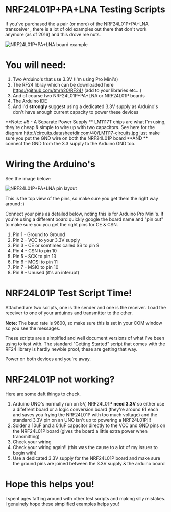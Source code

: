 # NRF24L01P+PA+LNA Testing Scripts

If you've purchased the a pair (or more) of the NRF24L01P+PA+LNA transceiver , there is a lot of old examples out there that don't work anymore (as of 2016) and this drove me nuts.

![NRF24L01P+PA+LNA board example](http://www.elecfreaks.com/wiki/images/1/1d/N24l01_figure20.jpg)

# You will need:

1. Two Arduino's that use 3.3V (I'm using Pro Mini's)
2. The RF24 libray which can be downloaded here https://github.com/tmrh20/RF24/ (add to your libraries etc...)
3. And of course two NRF24L01P+PA+LNA or NRF24L01P boards
4. The Arduino IDE
5. And I'd **strongly** suggest using a dedicated 3.3V supply as Arduino's don't have anough current capacity to power these devices

 **Note: #5 - A Separate Power Supply **
LM1117T chips are what I'm using, they're cheap & simple to wire up with two capacitors. See here for the diagram http://circuits.datasheetdir.com/40/LM1117-circuits.jpg just make sure you put the GND wire on both the NRF24L01P board  **AND ** connect the GND from the 3.3 supply to the Arduino GND too.

# Wiring the Arduino's

See the image below:

![NRF24L01P+PA+LNA pin layout](https://arduino-info.wikispaces.com/file/view/24L01Pinout-800.jpg/243330999/24L01Pinout-800.jpg)

This is the top view of the pins, so make sure you get them the right way around :)

Connect your pins as detailed below, noting this is for Arduino Pro Mini's. If you're using a different board quickly google the board name and "pin out" to make sure you you get the right pins for CE & CSN.

1. Pin 1 - Ground to Ground
2. Pin 2 - VCC to your 3.3V supply
3. Pin 3 - CE or somtimes called SS to pin 9
4. Pin 4 - CSN to pin 10
5. Pin 5 - SCK to pin 13
6. Pin 6 - MOSI to pin 11
7. Pin 7 - MSIO to pin 10
8. Pin 8 - Unused (it's an interupt)

# NRF24L01P Test Script Time!

Attached are two scripts, one is the sender and one is the receiver. Load the receiver to one of your arduinos and transmitter to the other.

**Note:** The baud rate is 9600, so make sure this is set in your COM window so you see the messages.

These scripts are a simplfied and well document versions of what I've been using to test with. The standard "Getting Started" script that comes with the RF24 library is hardly newbie proof, these are getting that way.

Power on both devices and you're away.

# NRF24L01P not working?

Here are some daft things to check.

1. Arduino UNO's normally run on 5V, NRF24L01P **need 3.3V** so either use a difefrent board or a logic conversion board (they're around £1 each and saves you frying the NRF24L01P with too much voltage) and the standard 3.3V pin on an UNO isn't up to powering a NRF24L01P!!!
2. Solder a 10uF and a 0.1uF capacitor directly to the VCC and GND pins on the NRF24L01P board (gives the board a little extra power when transmitting)
3. Check your wiring 
4. Check your wiring again!! (this was the cause to a lot of my issues to begin with)
5. Use a dedicated 3.3V supply for the NRF24L01P board and make sure the ground pins are joined between the 3.3V supply & the arduino board

# Hope this helps you!
I spent ages faffing around with other test scripts and making silly mistakes. I genuinely hope these simplified examples helps you!


